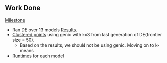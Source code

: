 ## Work Done

[Milestone](https://github.com/ai-se/softgoals/issues?q=milestone%3A2015-10-01+is%3Aclosed)

* Ran DE over 13 models [Results](https://github.com/ai-se/softgoals/blob/master/weekly-reports/2015-10-01/results.md).
* [Clustered points]() using genic with k=3 from last generation of DE(frontier size = 50).
  * Based on the results, we should not be using genic. Moving on to k-means
* [Runtimes](https://github.com/ai-se/softgoals/blob/master/src/img/runtimes.png) for each model 


